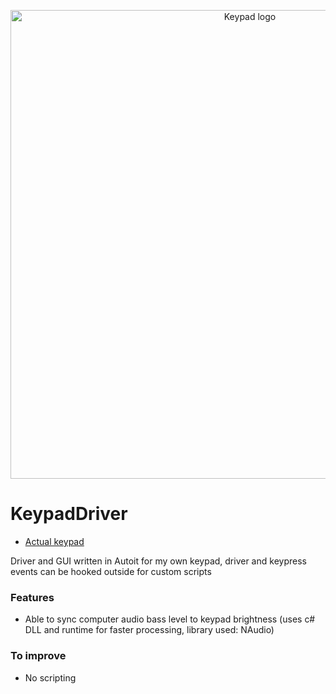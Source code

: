 <p align="center">
  <img width="750" alt="Keypad logo" src="that.png">
</p>

# KeypadDriver

- [Actual keypad](https://github.com/Alan72104/Arduino4x3keypad)

Driver and GUI written in Autoit for my own keypad, driver and keypress events can be hooked outside for custom scripts

### Features

- Able to sync computer audio bass level to keypad brightness (uses c# DLL and runtime for faster processing, library used: NAudio)

### To improve

- No scripting